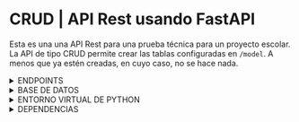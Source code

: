 # CRUD | API Rest usando FastAPI

Esta es una una API Rest para una prueba técnica para un proyecto escolar. La API de tipo CRUD permite crear las tablas configuradas en `/model`. A menos que ya estén creadas, en cuyo caso, no se hace nada.

<details>

<summary>ENDPOINTS</summary>

## Default

Endpoint predeterminado. No afecta en nada.

## Personas

Contiene la información de los alumnos y profesores. Estos son identificados como uno u otro mediante la tabla tipo_persona.

Permite:

* **Crear personas**.
* **Buscar personas por ID**.
* **Buscar datos en personas que tengan id_tipo_persona 1(profesores)**.
* **Buscar datos en personas que tengan id_tipo_persona 2(alumnos)**.
* **Actualizar datos de una persona**.
* **Borrar a una persona**.
* **Obtener una lista de profesores**.
* **Obtener una lista de alumnos**.

## tipo_personas

Catálogo de los tipos de persona. En este ejercicio, solo son dos:
* **Profesor, con ID 1**.
* **Alumno, con ID 2**.

## Materias

Contiene la información de las materias del instituto.

Permite:

* **Crear materias**.
* **Borrar materias**.
* **Actualizar materias**.
* **Obtener una lista de todas materias**.

## endpoint_especifico

Endpoints solicitados en el documento de la prueba técnica.

Permiten:

* **Obtener la información de un alumno y las materias a las que está inscrito. Esto usando su ID**.
* **Inscribir a un alumno a una materia**.
* **Asignar una materia a un profesor**.
* **Obtener la información de un alumno usando su ID**.
</details>

<details>
  <summary>BASE DE DATOS</summary>
  
  La conexión a la base de datos debe ser configurada en el archivo `db.py` que se encuentra en la carpeta `/config`. La API está pensada para ser usada con MySQL o MariaDB.
  Si las tablas configuradas en `/model` no son detectadas en la base de datos, estas serán creadas.
</details>

<details>
  <summary>ENTORNO VIRTUAL DE PYTHON</summary>

  La API fue creada usando a virtualenviroment como entorno virtual de Python. Para usar virtualenviroment primero debemos tener instalado virtualenv:
  ```python
  python -m pip install --user virtualenv
  ```

  Después nos ubicamos en la carpeta donde trabajaremos y entramos usando `cd`. Una vez en la carpeta, usamos el comando:
  ```python
  python -m venv venv
  ```

  Donde el segundo `venv` será el nombre de la carpeta que contendrá el entorno virtual.
  Finalmente, para activar el entorno virtual usamos el comando:
  - Para CMD en Windows
  ```python
  venv\Scripts\activate.bat
  ```
  - Para PowerShell en Windows
  ```python
  venv\Scripts\Activate.ps1
  ```
  - MacOS/Linux
  ```python
  source venv/bin/activate
  ```
</details>

<details>
  <summary>DEPENDENCIAS</summary>
  
  Con el entorno virtual corriendo, usaremos el archivo `requirements.txt` que contiene las dependencias necesarias para que la API funcione.
  Para instalar desde el archivo `requirements.txt`, se debe usar el comando:
  ```python
  pip install -r requirements.txt
  ```
</details>
